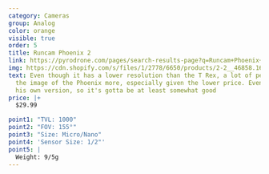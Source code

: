 ```yaml
---
category: Cameras
group: Analog
color: orange
visible: true
order: 5
title: Runcam Phoenix 2
link: https://pyrodrone.com/pages/search-results-page?q=Runcam+Phoenix+2+camera
img: https://cdn.shopify.com/s/files/1/2778/6650/products/2-2__46858.1644892341.1280.1280_d5918abd-71b0-4d8a-9db2-4bb6687eb2fb_1200x1200.jpg?v=1650319926
text: Even though it has a lower resolution than the T Rex, a lot of people like
  the image of the Phoenix more, especially given the lower price. Even JB has
  his own version, so it's gotta be at least somewhat good
price: |+
  $29.99

point1: "TVL: 1000"
point2: "FOV: 155°"
point3: "Size: Micro/Nano"
point4: 'Sensor Size: 1/2"'
point5: |
  Weight: 9/5g
---
```

